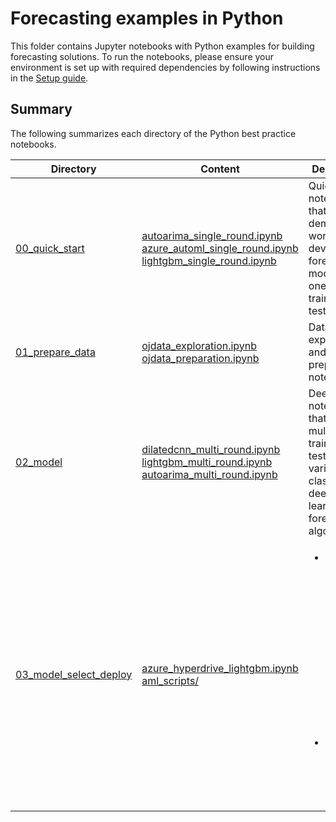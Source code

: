 # Forecasting examples in Python

This folder contains Jupyter notebooks with Python examples for building forecasting solutions. To run the notebooks, please ensure your environment is set up with required dependencies by following instructions in the [Setup guide](../../../docs/SETUP.md). 


## Summary

The following summarizes each directory of the Python best practice notebooks.

| Directory | Content | Description |
| --- | --- | --- |
| [00_quick_start](./00_quick_start)| [autoarima_single_round.ipynb](./00_quick_start/autoarima_single_round.ipynb) <br>[azure_automl_single_round.ipynb](./00_quick_start/azure_automl_single_round.ipynb) <br> [lightgbm_single_round.ipynb](./00_quick_start/lightgbm_single_round.ipynb) | Quick start notebooks that demonstrate workflow of developing a forecasting model using one-round training and testing data|
| [01_prepare_data](./01_prepare_data) | [ojdata_exploration.ipynb](./01_prepare_data/ojdata_exploration.ipynb) <br> [ojdata_preparation.ipynb](./01_prepare_data/ojdata_preparation.ipynb) | Data exploration and preparation notebooks|
| [02_model](./02_model) | [dilatedcnn_multi_round.ipynb](./02_model/dilatedcnn_multi_round.ipynb) <br> [lightgbm_multi_round.ipynb](./02_model/lightgbm_multi_round.ipynb) <br> [autoarima_multi_round.ipynb](./02_model/autoarima_multi_round.ipynb) | Deep dive notebooks that perform multi-round training and testing of various classical and deep learning forecast algorithms|
| [03_model_select_deploy](./03_model_select_deploy/) | [azure_hyperdrive_lightgbm.ipynb](./03_model_select_deploy/azure_hyperdrive_lightgbm.ipynb) <br> [aml_scripts/](./03_model_select_deploy/aml_scripts) | <ul><li> Example notebook for model tuning using Azure Machine Learning Service and deploying the best model on Azure </ul></li> <ul><li> Scripts for model training and validation </ul></li> |

